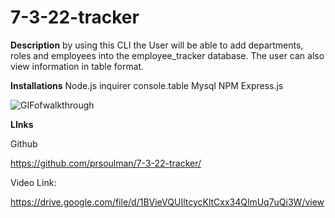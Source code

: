 # 7-3-22-tracker

**Description**
by using this CLI the User will be able to add departments, roles and employees into the employee_tracker database. The user can also view information in table format.

**Installations**
Node.js
inquirer
console.table
Mysql
NPM
Express.js

![GIFofwalkthrough](.\Screenshot%2022-07-05%101737.png)

**LInks**

Github

https://github.com/prsoulman/7-3-22-tracker/

Video Link:

https://drive.google.com/file/d/1BVieVQUIltcycKltCxx34QlmUq7uQi3W/view
